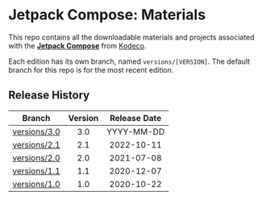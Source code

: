 # Jetpack Compose: Materials


This repo contains all the downloadable materials and projects associated with the **[Jetpack Compose](https://www.kodeco.com/library)** from [Kodeco](https://www.kodeco.com).

Each edition has its own branch, named `versions/[VERSION]`. The default branch for this repo is for the most recent edition.

## Release History

| Branch                                                       | Version | Release Date |
| ------------------------------------------------------------ | :-----: | :----------: |
| [versions/3.0](https://github.com/kodecocodes/video-jcomp-materials/tree/versions/3.0) |   3.0   |  YYYY-MM-DD  |
| [versions/2.1](https://github.com/kodecocodes/video-jcomp-materials/tree/versions/2.1) |   2.1   |  2022-10-11  |
| [versions/2.0](https://github.com/kodecocodes/video-jcomp-materials/tree/versions/2.0) |   2.0   |  2021-07-08  |
| [versions/1.1](https://github.com/kodecocodes/video-jcomp-materials/tree/versions/1.1) |   1.1   |  2020-12-07  |
| [versions/1.0](https://github.com/kodecocodes/video-jcomp-materials/tree/versions/1.0) |   1.0   |  2020-10-22  |
